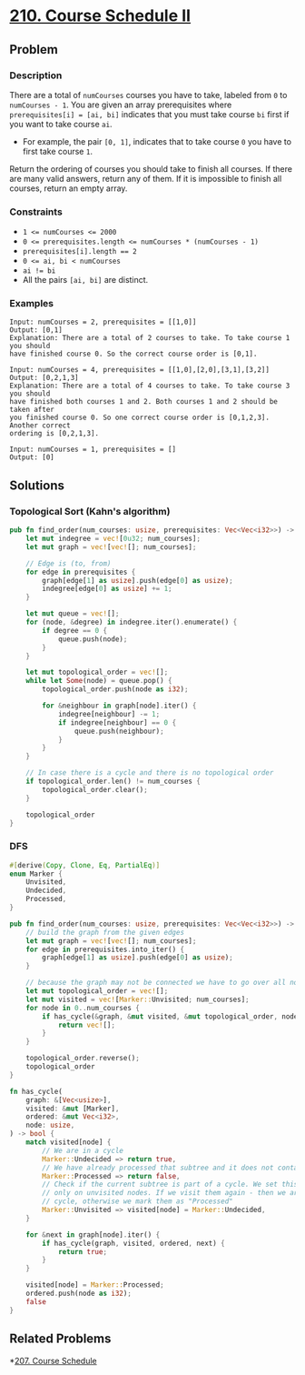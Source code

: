 # [210. Course Schedule II](https://leetcode.com/problems/course-schedule-ii/)

## Problem

### Description

There are a total of `numCourses` courses you have to take, labeled from `0`
to `numCourses - 1`. You are given an array prerequisites
where `prerequisites[i] = [ai, bi]` indicates that you must take course `bi`
first if you want to take course `ai`.

* For example, the pair `[0, 1]`, indicates that to take course `0` you have to
  first take course `1`.

Return the ordering of courses you should take to finish all courses. If there
are many valid answers, return any of them. If it is impossible to finish all
courses, return an empty array.

### Constraints

* `1 <= numCourses <= 2000`
* `0 <= prerequisites.length <= numCourses * (numCourses - 1)`
* `prerequisites[i].length == 2`
* `0 <= ai, bi < numCourses`
* `ai != bi`
* All the pairs `[ai, bi]` are distinct.

### Examples

```text
Input: numCourses = 2, prerequisites = [[1,0]]
Output: [0,1]
Explanation: There are a total of 2 courses to take. To take course 1 you should 
have finished course 0. So the correct course order is [0,1].
```

```text
Input: numCourses = 4, prerequisites = [[1,0],[2,0],[3,1],[3,2]]
Output: [0,2,1,3]
Explanation: There are a total of 4 courses to take. To take course 3 you should 
have finished both courses 1 and 2. Both courses 1 and 2 should be taken after 
you finished course 0. So one correct course order is [0,1,2,3]. Another correct 
ordering is [0,2,1,3].
```

```text
Input: numCourses = 1, prerequisites = []
Output: [0]
```

## Solutions

### Topological Sort (Kahn's algorithm)

```rust
pub fn find_order(num_courses: usize, prerequisites: Vec<Vec<i32>>) -> Vec<i32> {
    let mut indegree = vec![0u32; num_courses];
    let mut graph = vec![vec![]; num_courses];

    // Edge is (to, from)
    for edge in prerequisites {
        graph[edge[1] as usize].push(edge[0] as usize);
        indegree[edge[0] as usize] += 1;
    }

    let mut queue = vec![];
    for (node, &degree) in indegree.iter().enumerate() {
        if degree == 0 {
            queue.push(node);
        }
    }

    let mut topological_order = vec![];
    while let Some(node) = queue.pop() {
        topological_order.push(node as i32);

        for &neighbour in graph[node].iter() {
            indegree[neighbour] -= 1;
            if indegree[neighbour] == 0 {
                queue.push(neighbour);
            }
        }
    }

    // In case there is a cycle and there is no topological order
    if topological_order.len() != num_courses {
        topological_order.clear();
    }

    topological_order
}
```

### DFS

```rust
#[derive(Copy, Clone, Eq, PartialEq)]
enum Marker {
    Unvisited,
    Undecided,
    Processed,
}

pub fn find_order(num_courses: usize, prerequisites: Vec<Vec<i32>>) -> Vec<i32> {
    // build the graph from the given edges
    let mut graph = vec![vec![]; num_courses];
    for edge in prerequisites.into_iter() {
        graph[edge[1] as usize].push(edge[0] as usize);
    }

    // because the graph may not be connected we have to go over all nodes
    let mut topological_order = vec![];
    let mut visited = vec![Marker::Unvisited; num_courses];
    for node in 0..num_courses {
        if has_cycle(&graph, &mut visited, &mut topological_order, node) {
            return vec![];
        }
    }

    topological_order.reverse();
    topological_order
}

fn has_cycle(
    graph: &[Vec<usize>],
    visited: &mut [Marker],
    ordered: &mut Vec<i32>,
    node: usize,
) -> bool {
    match visited[node] {
        // We are in a cycle
        Marker::Undecided => return true,
        // We have already processed that subtree and it does not contain a cycle
        Marker::Processed => return false,
        // Check if the current subtree is part of a cycle. We set this state
        // only on unvisited nodes. If we visit them again - then we are in a
        // cycle, otherwise we mark them as "Processed"
        Marker::Unvisited => visited[node] = Marker::Undecided,
    }

    for &next in graph[node].iter() {
        if has_cycle(graph, visited, ordered, next) {
            return true;
        }
    }

    visited[node] = Marker::Processed;
    ordered.push(node as i32);
    false
}
```

## Related Problems

*[207. Course Schedule](207%20-%20Course%20Schedule.md)